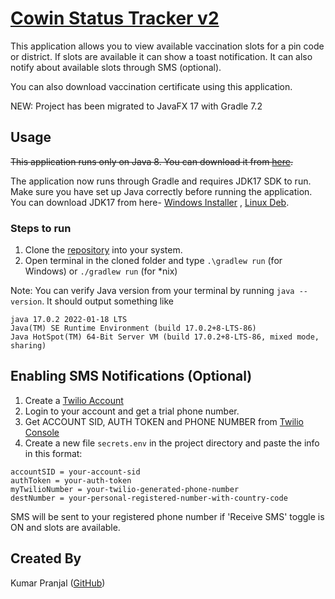 # [Cowin Status Tracker v2](https://github.com/kpranjal2047/Cowin-Status-Tracker-GUI)

This application allows you to view available vaccination slots for a pin code or district. If slots
are available it can show a toast notification. It can also notify about available slots through
SMS (optional).

You can also download vaccination certificate using this application.

NEW: Project has been migrated to JavaFX 17 with Gradle 7.2

## Usage

~~This application runs only on Java 8. You can download it
from [here](https://www.oracle.com/java/technologies/downloads/#java8).~~

The application now runs through Gradle and requires JDK17 SDK to run. Make sure you have set up
Java correctly before running the application. You can download JDK17 from here-
[Windows Installer](https://download.oracle.com/java/17/latest/jdk-17_windows-x64_bin.exe)
, [Linux Deb](https://download.oracle.com/java/17/latest/jdk-17_linux-x64_bin.deb).

### Steps to run

1. Clone the [repository](https://github.com/kpranjal2047/Cowin-Status-Tracker-GUI.git) into your
   system.
2. Open terminal in the cloned folder and type `.\gradlew run` (for Windows) or `./gradlew run` (for
   \*nix)

Note: You can verify Java version from your terminal by running `java --version`. It should output
something like

```
java 17.0.2 2022-01-18 LTS
Java(TM) SE Runtime Environment (build 17.0.2+8-LTS-86)
Java HotSpot(TM) 64-Bit Server VM (build 17.0.2+8-LTS-86, mixed mode, sharing)
```

## Enabling SMS Notifications (Optional)

1. Create a [Twilio Account](https://www.twilio.com/)
2. Login to your account and get a trial phone number.
3. Get ACCOUNT SID, AUTH TOKEN and PHONE NUMBER
   from [Twilio Console](https://www.twilio.com/console)
4. Create a new file `secrets.env` in the project directory and paste the info in this format:

```
accountSID = your-account-sid
authToken = your-auth-token
myTwilioNumber = your-twilio-generated-phone-number
destNumber = your-personal-registered-number-with-country-code
```

SMS will be sent to your registered phone number if 'Receive SMS' toggle is ON and slots are
available.

## Created By

Kumar Pranjal ([GitHub](https://github.com/kpranjal2047))
